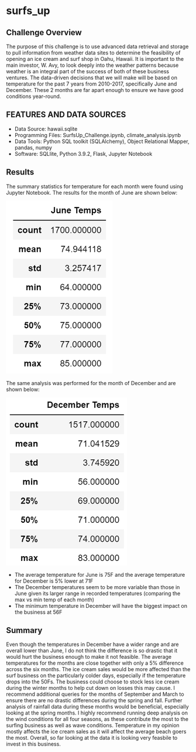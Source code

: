 # surfs_up

## Challenge Overview

The purpose of this challenge is to use advanced data retrieval and storage to pull information from weather data sites to determine the feasibility of opening an ice cream and surf shop in Oahu, Hawaii. It is important to the main investor, W. Avy, to look deeply into the weather patterns because weather is an integral part of the success of both of these business ventures. The data-driven decisions that we will make will be based on temperature for the past 7 years from 2010-2017, specifically June and December. These 2 months are far apart enough to ensure we have good conditions year-round.

## FEATURES AND DATA SOURCES

* Data Source: hawaii.sqlite
* Programming Files: SurfsUp_Challenge.ipynb, climate_analysis.ipynb
* Data Tools: Python SQL toolkit (SQLAlchemy), Object Relational Mapper, pandas, numpy
* Software: SQLlite, Python 3.9.2, Flask, Jupyter Notebook

## Results

The summary statistics for temperature for each month were found using Jupyter Notebook. The results for the month of June are shown below:

 ![June_Temps.png](/Resources/June_Temps.png)
 
 The same analysis was performed for the month of December and are shown below:
 
  ![December_Temps.png](/Resources/December_Temps.png)

* The average temperature for June is 75F and the average temperature for December is 5% lower at 71F
* The December temperatures seem to be more variable than those in June given its larger range in recorded temperatures (comparing the max vs min temp of each month)
* The minimum temperature in December will have the biggest impact on the business at 56F

## Summary 

Even though the temperatures in December have a wider range and are overall lower than June, I do not think the difference is so drastic that it would hurt the business enough to make it not feasible. The average temperatures for the months are close together with only a 5% difference across the six months. The ice cream sales would be more affected than the surf business on the particularly colder days, especially if the temperature drops into the 50Fs. The business could choose to stock less ice cream during the winter months to help cut down on losses this may cause. I recommend additional queries for the months of September and March to ensure there are no drastic differences during the spring and fall. Further analysis of rainfall data during these months would be beneficial, especially looking at the spring months. I highly recommend running deep analysis on the wind conditions for all four seasons, as these contribute the most to the surfing business as well as wave conditions. Temperature in my opinion mostly affects the ice cream sales as it will affect the average beach goers the most. Overall, so far looking at the data it is looking very feasbile to invest in this business.
